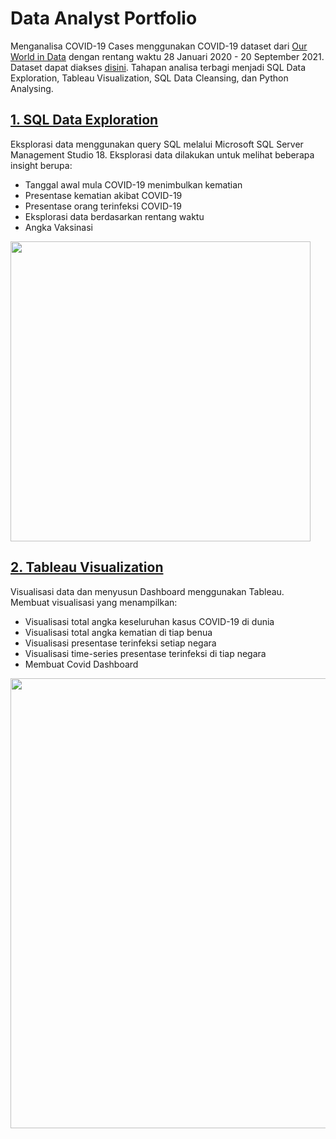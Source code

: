 # Data Analyst Portfolio

Menganalisa COVID-19 Cases menggunakan COVID-19 dataset dari [Our World in Data](https://ourworldindata.org/) dengan rentang waktu 28 Januari 2020 - 20 September 2021. Dataset dapat diakses [disini](https://ourworldindata.org/covid-deaths). Tahapan analisa terbagi menjadi SQL Data Exploration, Tableau Visualization, SQL Data Cleansing, dan Python Analysing.

## [1. SQL Data Exploration](https://github.com/hibartaufik/sql-data-exploration)
Eksplorasi data menggunakan query SQL melalui Microsoft SQL Server Management Studio 18. Eksplorasi data dilakukan untuk melihat beberapa insight berupa:
- Tanggal awal mula COVID-19 menimbulkan kematian
- Presentase kematian akibat COVID-19
- Presentase orang terinfeksi COVID-19
- Eksplorasi data berdasarkan rentang waktu
- Angka Vaksinasi

<img width=480 src=https://user-images.githubusercontent.com/74480780/134827584-0dc6606f-53d7-4d53-8a07-14d013a8996c.png>

## [2. Tableau Visualization](https://github.com/hibartaufik/tableau-visualization)
Visualisasi data dan menyusun Dashboard menggunakan Tableau. Membuat visualisasi yang menampilkan:
- Visualisasi total angka keseluruhan kasus COVID-19 di dunia
- Visualisasi total angka kematian di tiap benua
- Visualisasi presentase terinfeksi setiap negara
- Visualisasi time-series presentase terinfeksi di tiap negara
- Membuat Covid Dashboard

<img width=720 src=https://user-images.githubusercontent.com/74480780/136297741-d11c85af-9b01-45c6-b3a1-31b05c1b073d.png>


